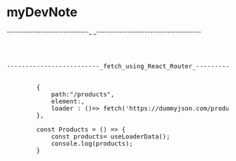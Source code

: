 # myDevNote
-----------------------------_ _-------------------------------------

<pre>



-------------------------_fetch_using_React_Router_------------------


        {
            path:"/products",
            element:<Products></Products>,
            loader : ()=> fetch('https://dummyjson.com/products')
        },

        const Products = () => {
            const products= useLoaderData();
            console.log(products);
        }

























</pre>